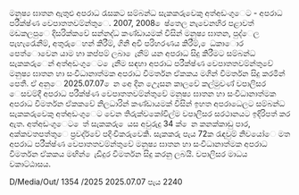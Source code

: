 මනුෂ්‍ය ඝාතන ඇතුළු අපරාධ රැසකට සම්බන්ධ සැකකරුවෙකු අත්අඩංගුෙට - අපරාධ පරීක්ෂ්‍ණ වෙපාතතවම්න්තුෙ. 2007, 2008 ෙෂ්‍තෙල නැවෙනහිර පළාවත් මඩකලපුෙ දිසරික්කවේ සන්නද්ධ කණ්ඩායමක් විසින් මනුෂ්‍ය ඝාතන, පුද්ෙල පැහැරෙැනීම්, අතුරුෙහන් කිරීම්, ගිනි අවි පරිහරණය කිරීම්, ෙධකාොර පෙත්ොවෙන යාම හා කප්පම් ලබා ෙැනීම් යන අපරාධ සිදු කිරීමට සම්බන්ධ සැකකරුෙන් අත්අඩංගුෙට ෙැනීම සඳහා අපරාධ පරීක්ෂ්‍ණ වෙපාතතවම්න්තුවේ මනුෂ්‍ය ඝාතන හා සංවිධානාත්මක අපරාධ විමර්තන ඒකකය මගින් විමර්තන සිදු කරමින් පෙතී. ඒ අනුෙ 2025.07.07 ෙන අෙ දින උෙෑසන කාලවේ කල්මුවණ් වපාලිසර ෙසවම්දී අපරාධ පරීක්ෂ්‍ණ වෙපාතතවම්න්තුවේ මනුෂ්‍ය ඝාතන හා සංවිධානාත්මක අපරාධ විමර්තන ඒකකවේ නිලධාරින් කණ්ඩායමක් විසින් ඉහත අපරාධෙලට සම්බන්ධ සැකකරුවෙකු අත්අඩංගුෙට වෙන තිරුක්වකෝවිල්ම වපාලිසර සරථානයට ඉදිරිපත් කර ඇත. අත්අඩංගුෙට ෙත් සැකකරු ෙයස අවුරුදු 34 ක් ෙන කනක්කාඩු පාර, අක්කවතපත්තුෙ ප්‍රවද්ර්වේ පදිංචිකරුවෙකි. සැකකරු පැය 72ක රැඳවුම් නිවයෝෙ මත අපරාධ පරීක්ෂ්‍ණ වෙපාතතවම්න්තුවේ මනුෂ්‍ය ඝාතන හා සංවිධානාත්මක අපරාධ විමර්තන ඒකකය මඟින් ෙැඩිදුර විමර්තන සිදු කරනු ලබයි. වපාලිසර මාධය වකාට්ඨාසය.

D/Media/Out/ 1354 /2025 2025.07.07 පැය 2240